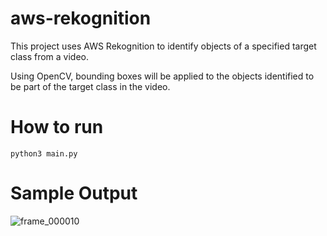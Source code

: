 # aws-rekognition
This project uses AWS Rekognition to identify objects of a specified target class from a video.

Using OpenCV, bounding boxes will be applied to the objects identified to be part of the target 
class in the video.

# How to run
```
python3 main.py
```

# Sample Output
![frame_000010](https://github.com/user-attachments/assets/a77f8cb6-d871-4bd1-85f3-041e87ac91f2)
